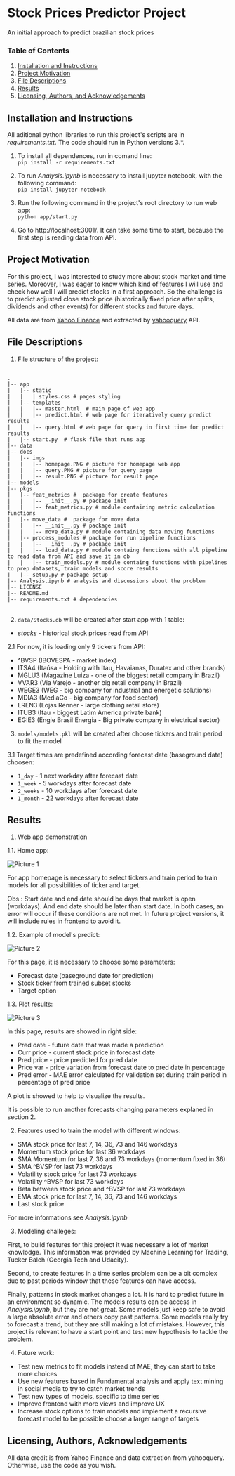 # Stock Prices Predictor Project
An initial approach to predict brazilian stock prices
### Table of Contents

1. [Installation and Instructions](#installation)
2. [Project Motivation](#motivation)
3. [File Descriptions](#files)
4. [Results](#results)
5. [Licensing, Authors, and Acknowledgements](#licensing)

## Installation and Instructions <a name="installation"></a>

All aditional python libraries to run this project's scripts are in *requirements.txt*. The code should run in Python versions 3.*.<p />
1. To install all dependences, run in comand line:<br/>
          `pip install -r requirements.txt`

2. To run *Analysis.ipynb* is necessary to install jupyter notebook, with the following command:<br/>
    `pip install jupyter notebook`

3. Run the following command in the project's root directory to run web app:<br/>
    `python app/start.py`

4. Go to http://localhost:3001/. It can take some time to start, because the first step is reading data from API.


## Project Motivation<a name="motivation"></a>

For this project, I was interested to study more about stock market and time series. Moreover, I was eager to know
which kind of features I will use and check how well I will predict stocks in a first approach. So the challenge is to predict adjusted close
stock price (historically fixed price after splits, dividends and other events) for different stocks and future days.

All data are from [Yahoo Finance](https://finance.yahoo.com/) and extracted by [yahooquery](https://pypi.org/project/yahooquery/) API. 

## File Descriptions <a name="files"></a>

1. File structure of the project:

<pre>
<code>
.
|-- app
|   |-- static
|   |   | styles.css # pages styling 
|   |-- templates
|   |   |-- master.html  # main page of web app
|   |   |-- predict.html # web page for iteratively query predict results
|   |   |-- query.html # web page for query in first time for predict results
|   |-- start.py  # flask file that runs app
|-- data
|-- docs
|   |-- imgs
|   |   |-- homepage.PNG # picture for homepage web app
|   |   |-- query.PNG # picture for query page
|   |   |-- result.PNG # picture for result page
|-- models 
|-- pkgs
|   |-- feat_metrics #  package for create features
|   |   |-- __init__.py # package init
|   |   |-- feat_metrics.py # module containing metric calculation functions
|   |-- move_data #  package for move data
|   |   |-- __init__.py # package init
|   |   |-- move_data.py # module containing data moving functions
|   |-- process_modules # package for run pipeline functions
|   |   |-- __init__.py # package init
|   |   |-- load_data.py # module containg functions with all pipeline to read data from API and save it in db
|   |   |-- train_models.py # module containg functions with pipelines to prep datasets, train models and score results
|   |-- setup.py # package setup
|-- Analysis.ipynb # analysis and discussions about the problem
|-- LICENSE 
|-- README.md
|-- requirements.txt # dependencies
</code>
</pre>

2. `data/Stocks.db` will be created after start app with 1 table:
- *stocks* - historical stock prices read from API

2.1 For now, it is loading only 9 tickers from API:
- ^BVSP (IBOVESPA - market index)
- ITSA4 (Itaúsa - Holding with Itau, Havaianas, Duratex and other brands)
- MGLU3 (Magazine Luiza - one of the biggest retail company in Brazil)
- VVAR3 (Via Varejo - another big retail company in Brazil)
- WEGE3 (WEG - big company for industrial and energetic solutions)
- MDIA3 (MediaCo - big company for food sector)
- LREN3 (Lojas Renner - large clothing retail store)
- ITUB3 (Itau - biggest Latim America private bank) 
- EGIE3 (Engie Brasil Energia - Big private company in electrical sector)

3. `models/models.pkl` will be created after choose tickers and train period to fit the model

3.1 Target times are predefined according forecast date (baseground date) choosen:
- `1_day` - 1 next workday after forecast date
- `1_week` - 5 workdays after forecast date
- `2_weeks` - 10 workdays after forecast date
- `1_month` - 22 workdays after forecast date

## Results <a name="results"></a>

1. Web app demonstration

1.1. Home app:

![Picture 1](docs/imgs/homepage.PNG)

For app homepage is necessary to select tickers and train period to train models for all possibilities of ticker and target.

Obs.: Start date and end date should be days that market is open (workdays). And end date should be later than start date. In both cases, an error will occur
if these conditions are not met. In future project versions, it will include rules in frontend to avoid it.

1.2. Example of model's predict:

![Picture 2](docs/imgs/query.PNG)

For this page, it is necessary to choose some parameters:
- Forecast date (baseground date for prediction)
- Stock ticker from trained subset stocks
- Target option

1.3. Plot results:

![Picture 3](docs/imgs/result.PNG)

In this page, results are showed in right side:
- Pred date - future date that was made a prediction
- Curr price - current stock price in forecast date
- Pred price - price predicted for pred date
- Price var - price variation from forecast date to pred date in percentage
- Pred error - MAE error calculated for validation set during train period in percentage of pred price

A plot is showed to help to visualize the results.

It is possible to run another forecasts changing parameters explaned in section 2.

2. Features used to train the model with different windows:
- SMA stock price for last 7, 14, 36, 73 and 146 workdays
- Momentum stock price for last 36 workdays
- SMA Momentum for last 7, 36 and 73 workdays (momentum fixed in 36)
- SMA ^BVSP for last 73 workdays
- Volatility stock price for last 73 workdays
- Volatility ^BVSP for last 73 workdays
- Beta between stock price and ^BVSP for last 73 workdays
- EMA stock price for last 7, 14, 36, 73 and 146 workdays
- Last stock price

For more informations see *Analysis.ipynb*

3. Modeling challeges:

First, to build features for this project it was necessary a lot of market knowlodge. This information was provided by Machine Learning for Trading, Tucker Balch (Georgia Tech and Udacity). 

Second, to create features in a time series problem can be a bit complex due to past periods window that these features can have access.

Finally, patterns in stock market changes a lot. It is hard to predict future in an environment so dynamic. The models results can be access in *Analysis.ipynb*, but they
are not great. Some models just keep safe to avoid a large absolute error and others copy past patterns. Some models really try to forecast a trend, but they are still making a lot of mistakes. However, this project is relevant to have a start point and test new hypothesis to tackle the problem.

4. Future work:

- Test new metrics to fit models instead of MAE, they can start to take more choices
- Use new features based in Fundamental analysis and apply text mining in social media to try to catch market trends
- Test new types of models, specific to time series
- Improve frontend with more views and improve UX
- Increase stock options to train models and implement a recursive forecast model to be possible choose a larger range of targets


## Licensing, Authors, Acknowledgements <a name="licensing"></a>

All data credit is from Yahoo Finance and data extraction from yahooquery. Otherwise, use the code as you wish. 

